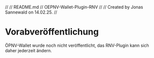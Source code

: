 //
//  README.md
//  OEPNV-Wallet-Plugin-RNV
//
//  Created by Jonas Sannewald on 14.02.25.
//

# Vorabveröffentlichung

ÖPNV-Wallet wurde noch nicht veröffentlicht, das RNV-Plugin kann sich daher jederzeit ändern.

